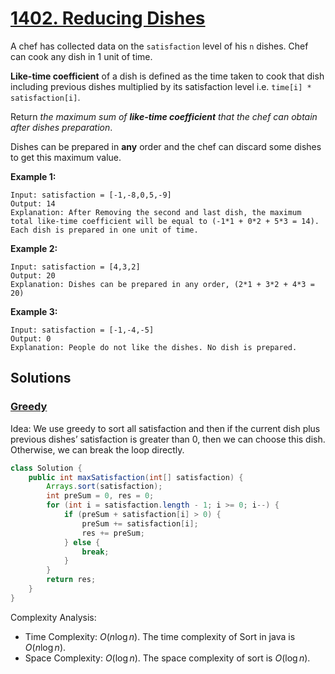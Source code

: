 # [1402. Reducing Dishes](https://leetcode.com/problems/reducing-dishes/)

A chef has collected data on the `satisfaction` level of his `n` dishes. Chef can cook any dish in 1 unit of time.

**Like-time coefficient** of a dish is defined as the time taken to cook that dish including previous dishes multiplied by its satisfaction level i.e. `time[i] * satisfaction[i]`.

Return _the maximum sum of **like-time coefficient** that the chef can obtain after dishes preparation_.

Dishes can be prepared in **any** order and the chef can discard some dishes to get this maximum value.

**Example 1:**

```
Input: satisfaction = [-1,-8,0,5,-9]
Output: 14
Explanation: After Removing the second and last dish, the maximum total like-time coefficient will be equal to (-1*1 + 0*2 + 5*3 = 14).
Each dish is prepared in one unit of time.
```

**Example 2:**

```
Input: satisfaction = [4,3,2]
Output: 20
Explanation: Dishes can be prepared in any order, (2*1 + 3*2 + 4*3 = 20)
```

**Example 3:**

```
Input: satisfaction = [-1,-4,-5]
Output: 0
Explanation: People do not like the dishes. No dish is prepared.
```

## Solutions
### [Greedy](ReducingDishes.java)

Idea: We use greedy to sort all satisfaction and then if the current dish plus previous dishes’ satisfaction is greater than 0, then we can choose this dish. Otherwise, we can break the loop directly.

```java
class Solution {
    public int maxSatisfaction(int[] satisfaction) {
        Arrays.sort(satisfaction);
        int preSum = 0, res = 0;
        for (int i = satisfaction.length - 1; i >= 0; i--) {
            if (preSum + satisfaction[i] > 0) {
                preSum += satisfaction[i];
                res += preSum;
            } else {
                break;
            }
        }
        return res;
    }
}
```

Complexity Analysis:

- Time Complexity: $O(n\log n)$. The time complexity of Sort in java is $O(n\log n)$.
- Space Complexity: $O(\log n)$. The space complexity of sort is $O(\log n)$.
